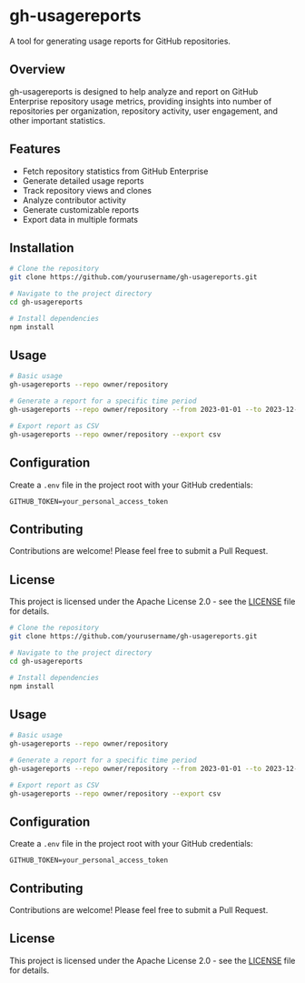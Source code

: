 # gh-usagereports

A tool for generating usage reports for GitHub repositories.

## Overview

gh-usagereports is designed to help analyze and report on GitHub Enterprise repository usage metrics, providing insights into number of repositories per organization, repository activity, user engagement, and other important statistics.

## Features

- Fetch repository statistics from GitHub Enterprise
- Generate detailed usage reports
- Track repository views and clones
- Analyze contributor activity
- Generate customizable reports
- Export data in multiple formats

## Installation

```bash
# Clone the repository
git clone https://github.com/yourusername/gh-usagereports.git

# Navigate to the project directory
cd gh-usagereports

# Install dependencies
npm install
```

## Usage

```bash
# Basic usage
gh-usagereports --repo owner/repository

# Generate a report for a specific time period
gh-usagereports --repo owner/repository --from 2023-01-01 --to 2023-12-31

# Export report as CSV
gh-usagereports --repo owner/repository --export csv
```

## Configuration

Create a `.env` file in the project root with your GitHub credentials:

```
GITHUB_TOKEN=your_personal_access_token
```

## Contributing

Contributions are welcome! Please feel free to submit a Pull Request.

## License

This project is licensed under the Apache License 2.0 - see the [LICENSE](LICENSE) file for details.

```bash
# Clone the repository
git clone https://github.com/yourusername/gh-usagereports.git

# Navigate to the project directory
cd gh-usagereports

# Install dependencies
npm install
```

## Usage

```bash
# Basic usage
gh-usagereports --repo owner/repository

# Generate a report for a specific time period
gh-usagereports --repo owner/repository --from 2023-01-01 --to 2023-12-31

# Export report as CSV
gh-usagereports --repo owner/repository --export csv
```

## Configuration

Create a `.env` file in the project root with your GitHub credentials:

```
GITHUB_TOKEN=your_personal_access_token
```

## Contributing

Contributions are welcome! Please feel free to submit a Pull Request.

## License

This project is licensed under the Apache License 2.0 - see the [LICENSE](LICENSE) file for details.